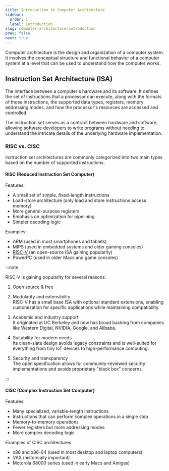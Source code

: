 ```yaml
---
title: Introduction to Computer Architecture
sidebar:
  order: 1
  label: Introduction
slug: computer-architecture/introduction
prev: false
next: true
---
```


Computer architecture is the design and organization of a computer system. It involves the conceptual structure and functional behavior of a computer system at a level that can be used to understand how the computer works.

## Instruction Set Architecture (ISA)

The interface between a computer's hardware and its software. It defines the set of instructions that a processor can execute, along with the formats of those instructions, the supported data types, registers, memory addressing modes, and how the processor's resources are accessed and controlled.

The instruction set serves as a contract between hardware and software, allowing software developers to write programs without needing to understand the intricate details of the underlying hardware implementation.

### RISC vs. CISC

Instruction set architectures are commonly categorized into two main types based on the number of supported instructions.

#### RISC (Reduced Instruction Set Computer)

Features:
- A small set of simple, fixed-length instructions
- Load-store architecture (only load and store instructions access memory)
- More general-purpose registers
- Emphasis on optimization for pipelining
- Simpler decoding logic

Examples:
- ARM (used in most smartphones and tablets)
- MIPS (used in embedded systems and older gaming consoles)
- [RISC-V](/computer-architecture/risc-v-architecture) (an open-source ISA gaining popularity)
- PowerPC (used in older Macs and game consoles)

:::note

RISC-V is gaining popularity for several reasons:

1. Open source & free
2. Modularity and extensibility   
  RISC-V has a small base ISA with optional standard extensions, enabling customization for specific applications while maintaining compatibility.
3. Academic and industry support   
  It originated at UC Berkeley and now has broad backing from companies like Western Digital, NVIDIA, Google, and Alibaba.

4. Suitability for modern needs   
  Its clean-slate design avoids legacy constraints and is well-suited for everything from tiny IoT devices to high-performance computing.

5. Security and transparency   
  The open specification allows for community-reviewed security implementations and avoids proprietary "black box" concerns.

:::

#### CISC (Complex Instruction Set Computer)

Features:
- Many specialized, variable-length instructions
- Instructions that can perform complex operations in a single step
- Memory-to-memory operations
- Fewer registers but more addressing modes
- More complex decoding logic

Examples of CISC architectures:
- x86 and x86-64 (used in most desktop and laptop computers)
- VAX (historically important)
- Motorola 68000 series (used in early Macs and Amigas)
